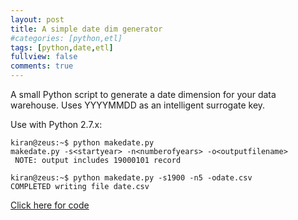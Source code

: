 ```yaml
---
layout: post
title: A simple date dim generator
#categories: [python,etl]
tags: [python,date,etl]
fullview: false
comments: true
---
```


A small Python script to generate a date dimension for your data warehouse. Uses YYYYMMDD as an intelligent surrogate key.

Use with Python 2.7.x:
```
kiran@zeus:~$ python makedate.py
makedate.py -s<startyear> -n<numberofyears> -o<outputfilename>
 NOTE: output includes 19000101 record
```
```
kiran@zeus:~$ python makedate.py -s1900 -n5 -odate.csv
COMPLETED writing file date.csv
```
<a href="https://github.com/kiranrajendran/krghio/blob/master/makedate.py" target="_blank">Click here for code</a>